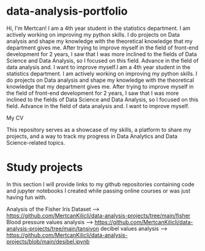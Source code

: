 # data-analysis-portfolio

Hi, I'm Mertcan! I am a 4th year student in the statistics department. I am actively working on improving my python skills. I do projects on Data analysis and shape my knowledge with the theoretical knowledge that my department gives me. After trying to improve myself in the field of front-end development for 2 years, I saw that I was more inclined to the fields of Data Science and Data Analysis, so I focused on this field. Advance in the field of data analysis and. I want to improve myself.I am a 4th year student in the statistics department. I am actively working on improving my python skills. I do projects on Data analysis and shape my knowledge with the theoretical knowledge that my department gives me. After trying to improve myself in the field of front-end development for 2 years, I saw that I was more inclined to the fields of Data Science and Data Analysis, so I focused on this field. Advance in the field of data analysis and. I want to improve myself.

My CV

This repository serves as a showcase of my skills, a platform to share my projects, and a way to track my progress in Data Analytics and Data Science-related topics. 

# Study projects

In this section I will provide links to my github repositories containing code and jupyter notebooks I created while passing online courses or was just having fun with.

Analysis of the Fisher Iris Dataset --> https://github.com/MertcanKilicli/data-analysis-projects/tree/main/fisher
Blood pressure values analysis --> https://github.com/MertcanKilicli/data-analysis-projects/tree/main/tansiyon
decibel values analysis --> https://github.com/MertcanKilicli/data-analysis-projects/blob/main/desibel.ipynb



